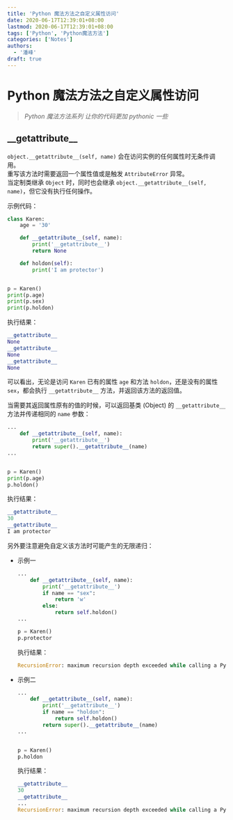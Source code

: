```yaml
---
title: 'Python 魔法方法之自定义属性访问'
date: 2020-06-17T12:39:01+08:00
lastmod: 2020-06-17T12:39:01+08:00
tags: ['Python', 'Python魔法方法']
categories: ['Notes']
authors:
  - '潘峰'
draft: true
---
```


# Python 魔法方法之自定义属性访问

> _Python 魔法方法系列 让你的代码更加 pythonic 一些_

## \_\_getattribute\_\_

`object.__getattribute__(self, name)` 会在访问实例的任何属性时无条件调用。  
重写该方法时需要返回一个属性值或是触发 `AttributeError` 异常。  
当定制类继承 `Object` 时，同时也会继承 `object.__getattribute__(self, name)`，但它没有执行任何操作。

示例代码：

```python
class Karen:
    age = '30'

    def __getattribute__(self, name):
        print('__getattribute__')
        return None

    def holdon(self):
        print('I am protector')


p = Karen()
print(p.age)
print(p.sex)
print(p.holdon)
```

执行结果：

```python
__getattribute__
None
__getattribute__
None
__getattribute__
None
```

可以看出，无论是访问 `Karen` 已有的属性 `age` 和方法 `holdon`，还是没有的属性 `sex`，都会执行 `__getattribute__` 方法，并返回该方法的返回值。

当需要其返回属性原有的值的时候，可以返回基类 (Object) 的 `__getattribute__` 方法并传递相同的 `name` 参数：

```python
...
    def __getattribute__(self, name):
        print('__getattribute__')
        return super().__getattribute__(name)
...


p = Karen()
print(p.age)
p.holdon()
```

执行结果：

```python
__getattribute__
30
__getattribute__
I am protector
```

另外要注意避免自定义该方法时可能产生的无限递归：

- 示例一

  ```python
  ...
      def __getattribute__(self, name):
          print('__getattribute__')
          if name == "sex":
              return 'w'
          else:
              return self.holdon()
  ...

  p = Karen()
  p.protector
  ```

  执行结果：

  ```python
  RecursionError: maximum recursion depth exceeded while calling a Python object
  ```

- 示例二

  ```python
  ...
      def __getattribute__(self, name):
          print('__getattribute__')
          if name == "holdon":
              return self.holdon()
          return super().__getattribute__(name)
  ...


  p = Karen()
  p.holdon
  ```

  执行结果：

  ```python
  __getattribute__
  30
  __getattribute__
  ...
  RecursionError: maximum recursion depth exceeded while calling a Python object
  ```
